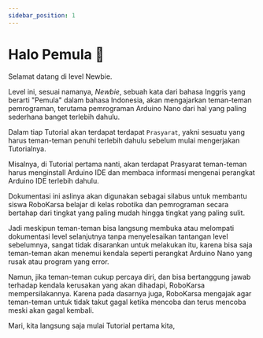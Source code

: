 ```yaml
---
sidebar_position: 1
---
```


# Halo Pemula 👋

Selamat datang di level Newbie.

Level ini, sesuai namanya, _Newbie_, sebuah kata dari bahasa Inggris yang berarti "Pemula" dalam bahasa Indonesia, akan mengajarkan teman-teman pemrograman, terutama pemrograman Arduino Nano dari hal yang paling sederhana banget terlebih dahulu.

Dalam tiap Tutorial akan terdapat terdapat `Prasyarat`, yakni sesuatu yang harus teman-teman penuhi terlebih dahulu sebelum mulai mengerjakan Tutorialnya.

Misalnya, di Tutorial pertama nanti, akan terdapat Prasyarat teman-teman harus menginstall Arduino IDE dan membaca informasi mengenai perangkat Arduino IDE terlebih dahulu.

Dokumentasi ini aslinya akan digunakan sebagai silabus untuk membantu siswa RoboKarsa belajar di kelas robotika dan pemrograman secara bertahap dari tingkat yang paling mudah hingga tingkat yang paling sulit.

Jadi meskipun teman-teman bisa langsung membuka atau melompati dokumentasi level selanjutnya tanpa menyelesaikan tantangan level sebelumnya, sangat tidak disarankan untuk melakukan itu, karena bisa saja teman-teman akan menemui kendala seperti perangkat Arduino Nano yang rusak atau program yang error.

Namun, jika teman-teman cukup percaya diri, dan bisa bertanggung jawab terhadap kendala kerusakan yang akan dihadapi, RoboKarsa mempersilakannya. Karena pada dasarnya juga, RoboKarsa mengajak agar teman-teman untuk tidak takut gagal ketika mencoba dan terus mencoba meski akan gagal kembali.

Mari, kita langsung saja mulai Tutorial pertama kita,
